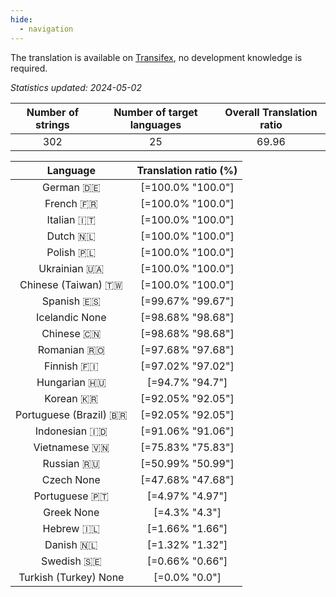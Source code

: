 ```yaml
---
hide:
  - navigation
---
```


<!--
DO NOT EDIT THIS FILE DIRECTLY.
It is generated automatically by transifex_stats.py in the scripts folder.
-->

The translation is available on [Transifex](https://www.transifex.com/quickosm/gui/), no development
knowledge is required.

*Statistics updated: 2024-05-02*

| Number of strings | Number of target languages | Overall Translation ratio |
|:-:|:-:|:-:|
302|25|69.96

| Language | Translation ratio (%) |
|:-:|:-:|
German 🇩🇪|[=100.0% "100.0"]|
French 🇫🇷|[=100.0% "100.0"]|
Italian 🇮🇹|[=100.0% "100.0"]|
Dutch 🇳🇱|[=100.0% "100.0"]|
Polish 🇵🇱|[=100.0% "100.0"]|
Ukrainian 🇺🇦|[=100.0% "100.0"]|
Chinese (Taiwan) 🇹🇼|[=100.0% "100.0"]|
Spanish 🇪🇸|[=99.67% "99.67"]|
Icelandic None|[=98.68% "98.68"]|
Chinese 🇨🇳|[=98.68% "98.68"]|
Romanian 🇷🇴|[=97.68% "97.68"]|
Finnish 🇫🇮|[=97.02% "97.02"]|
Hungarian 🇭🇺|[=94.7% "94.7"]|
Korean 🇰🇷|[=92.05% "92.05"]|
Portuguese (Brazil) 🇧🇷|[=92.05% "92.05"]|
Indonesian 🇮🇩|[=91.06% "91.06"]|
Vietnamese 🇻🇳|[=75.83% "75.83"]|
Russian 🇷🇺|[=50.99% "50.99"]|
Czech None|[=47.68% "47.68"]|
Portuguese 🇵🇹|[=4.97% "4.97"]|
Greek None|[=4.3% "4.3"]|
Hebrew 🇮🇱|[=1.66% "1.66"]|
Danish 🇳🇱|[=1.32% "1.32"]|
Swedish 🇸🇪|[=0.66% "0.66"]|
Turkish (Turkey) None|[=0.0% "0.0"]|

